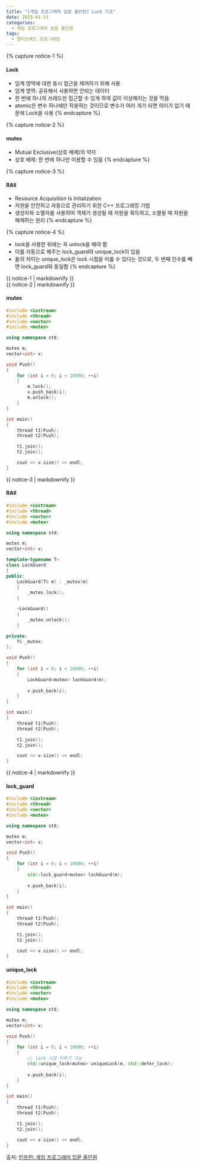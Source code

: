 ```yaml
---
title: "[게임 프로그래머 입문 올인원] Lock 기초"
date: 2025-01-31
categories:
  - 게임 프로그래머 입문 올인원
tags:
  - 멀티쓰레드 프로그래밍
---
```




{% capture notice-1 %}
#### Lock

* 임계 영역에 대한 동시 접근을 제어하기 위해 사용
* 임계 영역: 공유해서 사용하면 안되는 데이터
* 한 번에 하나의 쓰레드만 접근할 수 있게 하여 값이 이상해지는 것을 막음
* atomic은 변수 하나에만 작용하는 것이므로 변수가 여러 개가 되면 의미가 없기 때문에 Lock을 사용
{% endcapture %}

{% capture notice-2 %}
#### mutex

* Mutual Exclusive(상호 배제)의 약자
* 상호 배제: 한 번에 하나만 이용할 수 있음
{% endcapture %}

{% capture notice-3 %}
#### RAII

* Resource Acquisition Is Initalization
* 자원을 안전하고 자동으로 관리하기 위한 C++ 프로그래밍 기법
* 생성자와 소멸자를 사용하여 객체가 생성될 때 자원을 획득하고, 소멸될 때 자원을 해제하는 원리
{% endcapture %}

{% capture notice-4 %}
* lock을 사용한 뒤에는 꼭 unlock을 해야 함
* 이를 자동으로 해주는 lock_guard와 unique_lock이 있음
* 둘의 차이는 unique_lock은 lock 시점을 미룰 수 있다는 것으로, 두 번째 인수를 빼면 lock_guard와 동일함
{% endcapture %}

<div class="notice">
  {{ notice-1 | markdownify }}
</div>

<div class="notice">
  {{ notice-2 | markdownify }}
</div>

#### mutex

```cpp
#include <iostream>
#include <thread>
#include <vector>
#include <mutex>

using namespace std;

mutex m;
vector<int> v;

void Push()
{
	for (int i = 0; i < 10000; ++i)
	{
		m.lock();
		v.push_back(i);
		m.unlock();
	}
}

int main()
{
	thread t1(Push);
	thread t2(Push);

	t1.join();
	t2.join();

	cout << v.size() << endl;
}
```

<div class="notice">
  {{ notice-3 | markdownify }}
</div>

#### RAII

```cpp
#include <iostream>
#include <thread>
#include <vector>
#include <mutex>

using namespace std;

mutex m;
vector<int> v;

template<typename T>
class LockGuard
{
public:
	LockGuard(T& m) : _mutex(m)
	{
		_mutex.lock();
	}

	~LockGuard()
	{
		_mutex.unlock();
	}

private:
	T& _mutex;
};

void Push()
{
	for (int i = 0; i < 10000; ++i)
	{
		LockGuard<mutex> lockGuard(m);
		
		v.push_back(i);
	}
}

int main()
{
	thread t1(Push);
	thread t2(Push);

	t1.join();
	t2.join();

	cout << v.size() << endl;
}
```

<div class="notice">
  {{ notice-4 | markdownify }}
</div>

#### lock_guard

```cpp
#include <iostream>
#include <thread>
#include <vector>
#include <mutex>

using namespace std;

mutex m;
vector<int> v;

void Push()
{
	for (int i = 0; i < 10000; ++i)
	{
		std::lock_guard<mutex> lockGuard(m);
		
		v.push_back(i);
	}
}

int main()
{
	thread t1(Push);
	thread t2(Push);

	t1.join();
	t2.join();

	cout << v.size() << endl;
}
```

#### unique_lock

```cpp
#include <iostream>
#include <thread>
#include <vector>
#include <mutex>

using namespace std;

mutex m;
vector<int> v;

void Push()
{
	for (int i = 0; i < 10000; ++i)
	{
		// lock 시점 미루기 가능
		std::unique_lock<mutex> uniqueLock(m, std::defer_lock);
		
		v.push_back(i);
	}
}

int main()
{
	thread t1(Push);
	thread t2(Push);

	t1.join();
	t2.join();

	cout << v.size() << endl;
}
```

출처: [인프런: 게임 프로그래머 입문 올인원][source]

[source]: https://www.inflearn.com/course/%EA%B2%8C%EC%9E%84-%ED%94%84%EB%A1%9C%EA%B7%B8%EB%9E%98%EB%A8%B8-%EC%9E%85%EB%AC%B8-%EC%98%AC%EC%9D%B8%EC%9B%90-rookiss/dashboard
